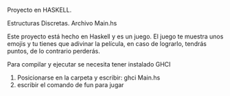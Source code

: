 Proyecto en HASKELL.

Estructuras Discretas.
Archivo Main.hs

Este proyecto está hecho en Haskell y es un juego. El juego te muestra
unos emojis y tu tienes que adivinar la película, en caso de lograrlo, tendrás puntos, de lo contrario
perderás.

Para compilar y ejecutar se necesita tener instalado GHCI

1. Posicionarse en la carpeta y escribir: ghci Main.hs
2. escribir el comando de fun para jugar 

